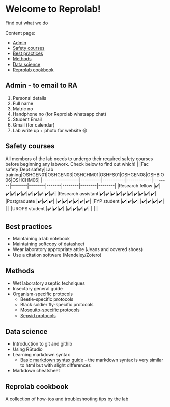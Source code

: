 Welcome to Reprolab!
================

Find out what we [do](http://www.reprolabnus.com/)

Content page:
-   [Admin](#Admin---to-email-to-RA)
-   [Safety courses](#Safety-courses)
-   [Best practices](#Best-practices)
-   [Methods](#Methods)
-   [Data science](#Data-science)
-   [Reprolab cookbook](#Reprolab-cookbook)


Admin - to email to RA
----------
1. Personal details  
2. Full name 
3. Matric no 
4. Handphone no (for Reprolab whatsapp chat) 
5. Student Email 
6. Gmail (for calendar) 
7. Lab write up + photo for website :smile:


Safety courses 
----------
All members of the lab needs to undergo their required safety courses before beginning any labwork. Check below to find out which! 
|                  |Fac safety|Dept safety|Lab training|OSHGEN01|OSHGEN03|OSHCHM01|OSHFS01|OSHGEN08|OSHBIO06|OSHCHM06|
|------------------|----------|-----------|------------|--------|--------|--------|-------|--------|--------|--------|
|Research fellow   |:heavy_check_mark:|:heavy_check_mark:|:heavy_check_mark:|:heavy_check_mark:|:heavy_check_mark:|:heavy_check_mark:|:heavy_check_mark:|:heavy_check_mark:|:heavy_check_mark:|:heavy_check_mark:|
|Research assistant|:heavy_check_mark:|:heavy_check_mark:|:heavy_check_mark:|:heavy_check_mark:|:heavy_check_mark:|:heavy_check_mark:|:heavy_check_mark:|:heavy_check_mark:|:heavy_check_mark:|:heavy_check_mark:|
|Postgraduate      |:heavy_check_mark:|:heavy_check_mark:|:heavy_check_mark:|        |:heavy_check_mark:|:heavy_check_mark:|:heavy_check_mark:|:heavy_check_mark:|:heavy_check_mark:|:heavy_check_mark:|
|FYP student       |:heavy_check_mark:|:heavy_check_mark:|:heavy_check_mark:|        |:heavy_check_mark:|:heavy_check_mark:|:heavy_check_mark:|:heavy_check_mark:|        |        |
|UROPS student     |:heavy_check_mark:|:heavy_check_mark:|:heavy_check_mark:|        |:heavy_check_mark:|:heavy_check_mark:|:heavy_check_mark:|:heavy_check_mark:|        |        |        |


Best practices
----------------
- Maintaining a lab notebook
- Maintaining softcopy of datasheet
- Wear laboratory appropriate attire (Jeans and covered shoes)
- Use a citation software (Mendeley/Zotero)

Methods
----------
- Wet laboratory aseptic techniques
- Insectary general guide
- Organism-specific protocols
  - Beetle-specific protocols
  - Black soldier fly-specific protocols
  - [Mosquito-specific protocols](https://github.com/ReproLab/_lab_readme/blob/master/mosquito.md)
  - [Sepsid protocols](https://github.com/ReproLab/_lab_readme/blob/master/Sepsid.md)


Data science
------------
- Introduction to git and githib
- Using RStudio
- Learning markdown syntax
  - [Basic markdown syntax guide](https://www.markdownguide.org/basic-syntax/) - the markdown syntax is very similar to html but with slight differences
- Markdown cheatsheet

Reprolab cookbook
----------------------
A collection of how-tos and troubleshooting tips by the lab
